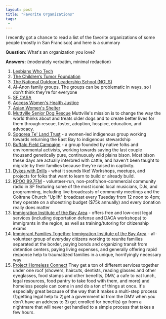 ```yaml
---
layout: post
title: "Favorite Organizations"
tags:
 -
---
```


I recently got a chance to read a list of the favorite organizations of some people (mostly in San Francisco) and here is a summary

**Question:** What's an organization you love?

**Answers:** (moderately verbatim, minimal redaction)

1. [Lesbians Who Tech](https://lesbianswhotech.org)
1. [The Children’s Tumor Foundation](https://www.ctf.org/)
1. [The National Outdoor Leadership School (NOLS)](https://www.nols.edu/en/)
1. Al-Anon family groups. The groups can be problematic in ways, so I don't think they're for everyone
1. [SF CASA](https://www.sfcasa.org/)
1. [Access Women's Health Justice](https://accesswhj.org)
1. [Asian Women's Shelter](https://www.sfaws.org/)
1. [Muttville Senior Dog Rescue](https://muttville.org/) Muttville's mission is to change the way the world thinks about and treats older dogs and to create better lives for them through rescue, foster, adoption, hospice, education, and advocacy.
1. [Sogorea Te' Land Trust](https://sogoreate-landtrust.com/) - a women-led indigenous group working towards returning the East Bay to indigenous stewardship
1. [Buffalo Field Campaign](https://www.buffalofieldcampaign.org/) - a group founded by native folks and environmental activists, working towards saving the last couple thousand genetically pure, continuously wild plains bison. Most bison these days are actually interbred with cattle, and haven't been taught to migrate by their families because they're raised in captivity.
1. [Dykes with Drills](https://www.dykeswithdrills.com/) - what it sounds like! Workshops, meetups, and projects for folks that want to learn to build or already build.
1. [KPOO 89.7FM](http://www.kpoo.com/) - volunteer-run, non-profit/non-commercial community radio in SF featuring some of the most iconic local musicians, DJs, and programming, including live broadcasts of community meetings and the Coltrane Church "Uplift" broadcast every Tuesday from 12 noon to 4pm; they operate on a shoestring budget ($75k annually) and every donation really does matter
1. [Immigration Institute of the Bay Area](https://iibayarea.org/) - offers free and low-cost legal services (including deportation defense and DACA workshops) to immigrants in the region, as well as training/tutoring for citizenship exams
1. [Immigrant Families Together](https://immigrantfamiliestogether.com/) [Immigration Institute of the Bay Area](https://iibayarea.org/wp-content/uploads/2019/04/IIBA-Full-Name-.jpg) - all-volunteer group of everyday citizens working to reunite families separated at the border, paying bonds and organizing transit from detention centers, paying living expenses, and generally offering rapid response help to traumatized families in a unique, horrifyingly necessary way 
1. [Project Homeless Connect](https://www.projecthomelessconnect.org/) They get a ton of different services together under one roof (showers, haircuts, dentists, reading glasses and other eyeglasses, food stamps and other benefits, DMV, a cafe to eat lunch, legal resources, food pantry to take food with them, and more) and homeless people can come in and do a ton of things at once. It's especially great because of the way that it makes a multi-step process (1)getting legal help to 2)get a government id from the DMV when you don't have an address to 3) get enrolled for benefits) go from a nightmare that will never get handled to a simple process that takes a few hours.

